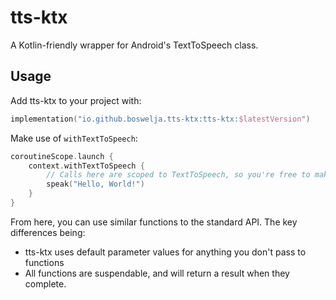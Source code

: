 # tts-ktx
A Kotlin-friendly wrapper for Android's TextToSpeech class.

## Usage

Add tts-ktx to your project with:
```kotlin
implementation("io.github.boswelja.tts-ktx:tts-ktx:$latestVersion")
```

Make use of `withTextToSpeech`:
```kotlin
coroutineScope.launch {
    context.withTextToSpeech {
        // Calls here are scoped to TextToSpeech, so you're free to make calls as you please
        speak("Hello, World!")
    }
}
```

From here, you can use similar functions to the standard API. The key differences being:
 * tts-ktx uses default parameter values for anything you don't pass to functions
 * All functions are suspendable, and will return a result when they complete.
